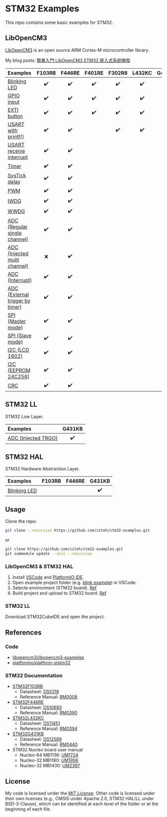# STM32 Examples

This repo contains some basic examples for STM32.

## LibOpenCM3

[LibOpenCM3](https://github.com/libopencm3/libopencm3) is an open source ARM Cortex-M microcontroller library.

My blog posts: [簡單入門 LibOpenCM3 STM32 嵌入式系統開發](https://ziteh.github.io/series/%E7%B0%A1%E5%96%AE%E5%85%A5%E9%96%80-libopencm3-stm32-%E5%B5%8C%E5%85%A5%E5%BC%8F%E7%B3%BB%E7%B5%B1%E9%96%8B%E7%99%BC/)

| Examples                                                                    | F103RB | F446RE | F401RE | F302R8 | L432KC | G431KB |
| :-------------------------------------------------------------------------- | :----: | :----: | :----: | :----: | :----: | :----: |
| [Blinking LED](./libopencm3/blink/)                                         |   ✔️   |   ✔️   |   ✔️   |   ✔️   |   ✔️   |   ✔️   |
| [GPIO input](./libopencm3/gpio_input/)                                      |   ✔️   |   ✔️   |   ✔️   |   ✔️   |   ✔️   |        |
| [EXTI button](./libopencm3/exti_button/)                                    |   ✔️   |   ✔️   |   ✔️   |   ✔️   |   ✔️   |        |
| [USART with printf()](./libopencm3/usart_printf/)                           |   ✔️   |   ✔️   |        |   ✔️   |   ✔️   |        |
| [USART receive interrupt](./libopencm3/usart_receive_interrupt/)            |   ✔️   |   ✔️   |        |        |        |        |
| [Timer](./libopencm3/timer/)                                                |   ✔️   |   ✔️   |        |        |        |        |
| [SysTick delay](./libopencm3/systick/)                                      |   ✔️   |   ✔️   |        |        |        |        |
| [PWM](./libopencm3/pwm/)                                                    |   ✔️   |   ✔️   |        |        |        |        |
| [IWDG](./libopencm3/iwdg/)                                                  |   ✔️   |   ✔️   |        |        |        |        |
| [WWDG](./libopencm3/wwdg/)                                                  |   ✔️   |   ✔️   |        |        |        |        |
| [ADC (Regular single channel)](./libopencm3/adc_single_channel_regular/)    |   ✔️   |   ✔️   |        |        |        |        |
| [ADC (Injected multi channel)](./libopencm3/adc_multi_channel_injected/)    |   ❌   |   ✔️   |        |        |        |        |
| [ADC (Interrupt)](./libopencm3/adc_interrupt/)                              |   ✔️   |   ✔️   |        |        |        |        |
| [ADC (External trigger by timer)](./libopencm3/adc_external_trigger_timer/) |   ✔️   |   ✔️   |        |        |        |        |
| [SPI (Master mode)](./libopencm3/spi_master/)                               |   ✔️   |   ✔️   |        |        |        |        |
| [SPI (Slave mode)](./libopencm3/spi_slave/)                                 |   ✔️   |   ✔️   |        |        |        |        |
| [I2C (LCD 1602)](./libopencm3/i2c_lcd1602/)                                 |   ✔️   |   ✔️   |        |        |        |        |
| [I2C (EEPROM 24C256)](./libopencm3/i2c_eeprom_24c256/)                      |   ✔️   |   ✔️   |        |        |        |        |
| [CRC](./libopencm3/crc/)                                                    |   ✔️   |   ✔️   |        |        |        |        |

## STM32 LL

STM32 Low Layer.

| Examples                                        | G431KB |
| :---------------------------------------------- | :----: |
| [ADC (Injected TRGO)](./stm32_ll/adc_inj_trgo/) |   ✔️   |

## STM32 HAL

STM32 Hardware Abstraction Layer.

| Examples                           | F103RB | F446RE | G431KB |
| :--------------------------------- | :----: | :----: | :----: |
| [Blinking LED](./stm32_hal/blink/) |        |        |   ✔️   |

## Usage

Clone the repo:

```bash
git clone --recursive https://github.com/ziteh/stm32-examples.git
```

or

```bash
git clone https://github.com/ziteh/stm32-examples.git
git submodule update --init --recursive
```

### LibOpenCM3 & STM32 HAL

1. Install [VSCode](https://code.visualstudio.com) and [PlatformIO IDE](https://marketplace.visualstudio.com/items?itemName=platformio.platformio-ide).
2. Open example project folder (e.g. [blink example](./libopencm3/blink/)) in VSCode.
3. Selecte environment (STM32 board). [Ref](https://docs.platformio.org/en/stable/integration/ide/vscode.html#task-explorer)
4. Build project and upload to STM32 board. [Ref](https://docs.platformio.org/en/stable/integration/ide/vscode.html)

### STM32 LL

Download STM32CubeIDE and open the project.

## References

### Code

- [libopencm3/libopencm3-examples](https://github.com/libopencm3/libopencm3-examples)
- [platformio/platform-ststm32](https://github.com/platformio/platform-ststm32)

### STM32 Documentation

- [STM32F103RB](https://www.st.com/en/microcontrollers-microprocessors/stm32f103rb.html)
    - Datasheet: [DS5319](https://www.st.com/resource/en/datasheet/stm32f103rb.pdf)
    - Reference Manual: [RM0008](https://www.st.com/resource/en/reference_manual/rm0008-stm32f101xx-stm32f102xx-stm32f103xx-stm32f105xx-and-stm32f107xx-advanced-armbased-32bit-mcus-stmicroelectronics.pdf)
- [STM32F446RE](https://www.st.com/en/microcontrollers-microprocessors/stm32f446re.html)
    - Datasheet: [DS10693](https://www.st.com/resource/en/datasheet/stm32f446re.pdf)
    - Reference Manual: [RM0390](https://www.st.com/resource/en/reference_manual/rm0390-stm32f446xx-advanced-armbased-32bit-mcus-stmicroelectronics.pdf)
- [STM32L432KC](https://www.st.com/en/microcontrollers-microprocessors/stm32l432kc.html)
    - Datasheet: [DS11451](https://www.st.com/resource/en/datasheet/stm32l432kc.pdf)
    - Reference Manual: [RM0394](https://www.st.com/resource/en/reference_manual/rm0394-stm32l41xxx42xxx43xxx44xxx45xxx46xxx-advanced-armbased-32bit-mcus-stmicroelectronics.pdf)
- [STM32G431KB](https://www.st.com/en/microcontrollers-microprocessors/stm32g431kb.html)
    - Datasheet: [DS12589](https://www.st.com/resource/en/datasheet/stm32g431kb.pdf)
    - Reference Manual: [RM0440](https://www.st.com/resource/en/reference_manual/rm0440-stm32g4-series-advanced-armbased-32bit-mcus-stmicroelectronics.pdf)
- STM32 Nucleo board user manual
    - Nucleo-64 MB1136: [UM1724](https://www.st.com/resource/en/user_manual/um1724-stm32-nucleo64-boards-mb1136-stmicroelectronics.pdf)
    - Nucleo-32 MB1180: [UM1956](https://www.st.com/resource/en/user_manual/um1956-stm32-nucleo32-boards-mb1180-stmicroelectronics.pdf)
    - Nucleo-32 MB1430: [UM2397](https://www.st.com/resource/en/user_manual/um2397-stm32g4-nucleo32-board-mb1430-stmicroelectronics.pdf)

## License

My code is licensed under the [MIT License](./LICENSE). Other code is licensed under their own licenses (e.g., CMSIS under Apache 2.0, STM32 HAL/LL under BSD-3-Clause), which can be identified at each level of the folder or at the beginning of each file.
